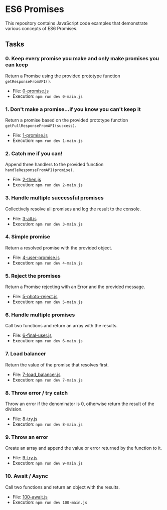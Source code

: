 # ES6 Promises

This repository contains JavaScript code examples that demonstrate various concepts of ES6 Promises.

## Tasks

### 0. Keep every promise you make and only make promises you can keep

Return a Promise using the provided prototype function `getResponseFromAPI()`.

- File: [0-promise.js](./0x01-ES6_promise/0-promise.js)
- Execution: `npm run dev 0-main.js`

### 1. Don't make a promise...if you know you can't keep it

Return a promise based on the provided prototype function `getFullResponseFromAPI(success)`.

- File: [1-promise.js](./0x01-ES6_promise/1-promise.js)
- Execution: `npm run dev 1-main.js`

### 2. Catch me if you can!

Append three handlers to the provided function `handleResponseFromAPI(promise)`.

- File: [2-then.js](./0x01-ES6_promise/2-then.js)
- Execution: `npm run dev 2-main.js`

### 3. Handle multiple successful promises

Collectively resolve all promises and log the result to the console.

- File: [3-all.js](./0x01-ES6_promise/3-all.js)
- Execution: `npm run dev 3-main.js`

### 4. Simple promise

Return a resolved promise with the provided object.

- File: [4-user-promise.js](./0x01-ES6_promise/4-user-promise.js)
- Execution: `npm run dev 4-main.js`

### 5. Reject the promises

Return a Promise rejecting with an Error and the provided message.

- File: [5-photo-reject.js](./0x01-ES6_promise/5-photo-reject.js)
- Execution: `npm run dev 5-main.js`

### 6. Handle multiple promises

Call two functions and return an array with the results.

- File: [6-final-user.js](./0x01-ES6_promise/6-final-user.js)
- Execution: `npm run dev 6-main.js`

### 7. Load balancer

Return the value of the promise that resolves first.

- File: [7-load_balancer.js](./0x01-ES6_promise/7-load_balancer.js)
- Execution: `npm run dev 7-main.js`

### 8. Throw error / try catch

Throw an error if the denominator is 0, otherwise return the result of the division.

- File: [8-try.js](./0x01-ES6_promise/8-try.js)
- Execution: `npm run dev 8-main.js`

### 9. Throw an error

Create an array and append the value or error returned by the function to it.

- File: [9-try.js](./0x01-ES6_promise/9-try.js)
- Execution: `npm run dev 9-main.js`

### 10. Await / Async

Call two functions and return an object with the results.

- File: [100-await.js](100-await.js)
- Execution: `npm run dev 100-main.js`

